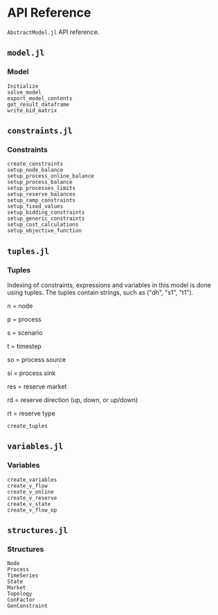 # API Reference
`AbstractModel.jl` API reference.

## `model.jl`
### Model
```@docs
Initialize
solve_model
export_model_contents
get_result_dataframe
write_bid_matrix
```

## `constraints.jl`
### Constraints
```@docs
create_constraints
setup_node_balance
setup_process_online_balance
setup_process_balance
setup_processes_limits
setup_reserve_balances
setup_ramp_constraints
setup_fixed_values
setup_bidding_constraints
setup_generic_constraints
setup_cost_calculations
setup_objective_function
```

## `tuples.jl`
### Tuples
Indexing of constraints, expressions and variables in this model is done using tuples. The tuples contain strings, such as ("dh", "s1", "t1"). 

n = node

p = process

s = scenario

t = timestep

so = process source

si = process sink

res = reserve market

rd = reserve direction (up, down, or up/down)

rt = reserve type

```@docs
create_tuples
```

## `variables.jl`
### Variables
```@docs
create_variables
create_v_flow
create_v_online
create_v_reserve
create_v_state
create_v_flow_op
```

## `structures.jl`
### Structures
```@docs
Node
Process
TimeSeries
State
Market
Topology
ConFactor
GenConstraint
```